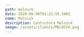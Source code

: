 ```yaml
---
path: melnick
date: 2020-06-06T01:22:55.506Z
name: Melnick
description: Contrutora Melnick
image: /assets/clients/MELNICK.png
---
```

